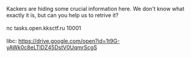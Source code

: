 Kackers are hiding some crucial information here. We don't know what exactly it is, but can you help us to retrive it?<br><br>nc tasks.open.kksctf.ru 10001<br><br>libc: https://drive.google.com/open?id=1t9G-yAWk0c8eLTlDZ45DstV0UqmrScgS